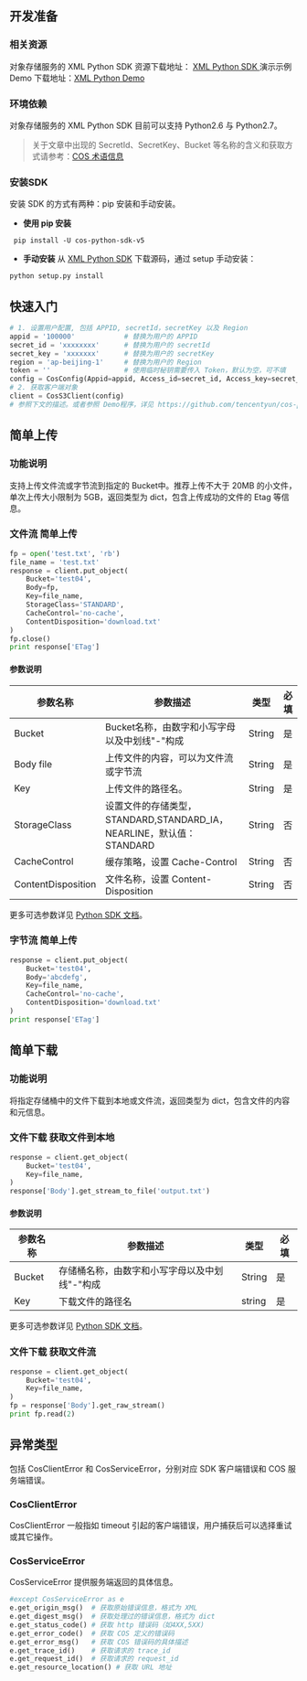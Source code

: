 ## 开发准备

### 相关资源
对象存储服务的 XML Python SDK  资源下载地址： [XML Python SDK ](https://github.com/tencentyun/cos-python-sdk-v5)
演示示例 Demo 下载地址：[XML Python Demo](https://github.com/tencentyun/cos-python-sdk-v5/blob/master/qcloud_cos/demo.py)

### 环境依赖

对象存储服务的 XML Python SDK  目前可以支持 Python2.6 与 Python2.7。
> 关于文章中出现的 SecretId、SecretKey、Bucket 等名称的含义和获取方式请参考：[COS 术语信息](http://tcecqpoc.fsphere.cn/document/product/436/7751)

### 安装SDK

安装 SDK 的方式有两种：pip 安装和手动安装。

- **使用 pip 安装**
```
 pip install -U cos-python-sdk-v5
```
- **手动安装**
 从 [XML Python SDK](https://github.com/tencentyun/cos-python-sdk-v5) 下载源码，通过 setup 手动安装：
 ```
 python setup.py install
```
 
## 快速入门

```python
# 1. 设置用户配置, 包括 APPID, secretId，secretKey 以及 Region
appid = '100000'            # 替换为用户的 APPID
secret_id = 'xxxxxxxx'      # 替换为用户的 secretId
secret_key = 'xxxxxxx'      # 替换为用户的 secretKey
region = 'ap-beijing-1'     # 替换为用户的 Region
token = ''                  # 使用临时秘钥需要传入 Token，默认为空，可不填
config = CosConfig(Appid=appid, Access_id=secret_id, Access_key=secret_key, Region=region, Token=token)
# 2. 获取客户端对象
client = CosS3Client(config)
# 参照下文的描述。或者参照 Demo程序，详见 https://github.com/tencentyun/cos-python-sdk-v5/blob/master/qcloud_cos/demo.py
```

## 简单上传

### 功能说明

支持上传文件流或字节流到指定的 Bucket中。推荐上传不大于 20MB 的小文件，单次上传大小限制为 5GB，返回类型为 dict，包含上传成功的文件的 Etag 等信息。

### 文件流 简单上传
```python
fp = open('test.txt', 'rb')
file_name = 'test.txt'
response = client.put_object(
    Bucket='test04',
    Body=fp,
    Key=file_name,
    StorageClass='STANDARD',
    CacheControl='no-cache',
    ContentDisposition='download.txt'
)
fp.close()
print response['ETag']
```
#### 参数说明

| 参数名称   | 参数描述   |类型 | 必填 | 
| -------------- | -------------- |---------- | ----------- |
| Bucket| Bucket名称，由数字和小写字母以及中划线"-"构成|String |是 | 
|  Body file| 上传文件的内容，可以为文件流或字节流|String|是 | 
|  Key |  上传文件的路径名。|String|是 | 
|  StorageClass | 设置文件的存储类型，STANDARD,STANDARD_IA，NEARLINE，默认值：STANDARD| String |否| 
|  CacheControl | 缓存策略，设置 Cache-Control|String|否| 
| ContentDisposition |文件名称，设置 Content-Disposition|String | 否| 
 更多可选参数详见 [Python SDK 文档](链接)。

### 字节流 简单上传
```python
response = client.put_object(
    Bucket='test04',
    Body='abcdefg',
    Key=file_name,
    CacheControl='no-cache',
    ContentDisposition='download.txt'
)
print response['ETag']
```

## 简单下载

### 功能说明

将指定存储桶中的文件下载到本地或文件流，返回类型为 dict，包含文件的内容和元信息。
### 文件下载 获取文件到本地
```python
response = client.get_object(
    Bucket='test04',
    Key=file_name,
)
response['Body'].get_stream_to_file('output.txt')
```
#### 参数说明

| 参数名称   | 参数描述   |类型 | 必填 | 
| -------------- | -------------- |---------- | ----------- |
|  Bucket |  存储桶名称，由数字和小写字母以及中划线"-"构成|String|是 |
| Key | 下载文件的路径名|string| 是 |
 更多可选参数详见 [Python SDK 文档](链接)。

### 文件下载 获取文件流
```python
response = client.get_object(
    Bucket='test04',
    Key=file_name,
)
fp = response['Body'].get_raw_stream()
print fp.read(2)
```

## 异常类型
包括 CosClientError 和 CosServiceError，分别对应 SDK 客户端错误和 COS 服务端错误。

### CosClientError
CosClientError 一般指如 timeout 引起的客户端错误，用户捕获后可以选择重试或其它操作。

### CosServiceError
CosServiceError 提供服务端返回的具体信息。

```python
#except CosServiceError as e
e.get_origin_msg()  # 获取原始错误信息，格式为 XML
e.get_digest_msg()  # 获取处理过的错误信息，格式为 dict
e.get_status_code() # 获取 http 错误码（如4XX,5XX)
e.get_error_code()  # 获取 COS 定义的错误码
e.get_error_msg()   # 获取 COS 错误码的具体描述
e.get_trace_id()    # 获取请求的 trace_id
e.get_request_id()  # 获取请求的 request_id
e.get_resource_location() # 获取 URL 地址
```
